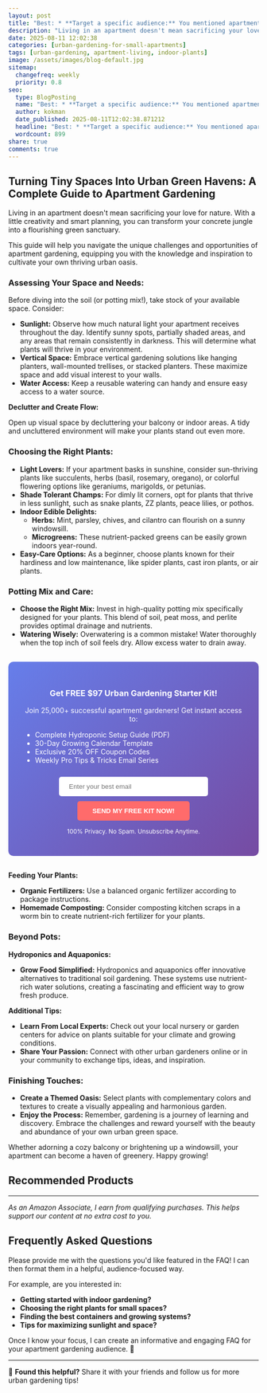 ```yaml
---
layout: post
title: "Best: * **Target a specific audience:** You mentioned apartment gardening so I'll focus on helping people living in small spaces. (2025)"
description: "Living in an apartment doesn't mean sacrificing your love for nature. With a little creativity and smart planning, you can transform your concrete jungle into a..."
date: 2025-08-11 12:02:38 
categories: [urban-gardening-for-small-apartments]
tags: [urban-gardening, apartment-living, indoor-plants]
image: /assets/images/blog-default.jpg
sitemap:
  changefreq: weekly
  priority: 0.8
seo:
  type: BlogPosting
  name: "Best: * **Target a specific audience:** You mentioned apartment gardening so I'll focus on helping people living in small spaces. (2025)"
  author: kokman
  date_published: 2025-08-11T12:02:38.871212
  headline: "Best: * **Target a specific audience:** You mentioned apartment gardening so I'll focus on helping people living in small spaces. (2025)"
  wordcount: 899
share: true
comments: true
---
```


##  Turning Tiny Spaces Into Urban Green Havens: A Complete Guide to Apartment Gardening

Living in an apartment doesn't mean sacrificing your love for nature. With a little creativity and smart planning, you can transform your concrete jungle into a flourishing green sanctuary. 



This guide will help you navigate the unique challenges and opportunities of apartment gardening, equipping you with the knowledge and inspiration to cultivate your own thriving urban oasis.


### **Assessing Your Space and Needs:**

Before diving into the soil (or potting mix!), take stock of your available space. Consider:

* **Sunlight:** Observe how much natural light your apartment receives throughout the day. Identify sunny spots, partially shaded areas, and any areas that remain consistently in darkness. This will determine what plants will thrive in your environment.
* **Vertical Space:** Embrace vertical gardening solutions like hanging planters, wall-mounted trellises, or stacked planters. These maximize space and add visual interest to your walls.
* **Water Access:** Keep a reusable watering can handy and ensure easy access to a water source.

**Declutter and Create Flow:** 

Open up visual space by decluttering your balcony or indoor areas. A tidy and uncluttered environment will make your plants stand out even more. 

### **Choosing the Right Plants:**

* **Light Lovers:** If your apartment basks in sunshine, consider sun-thriving plants like succulents, herbs (basil, rosemary, oregano), or colorful flowering options like geraniums, marigolds, or petunias.
* **Shade Tolerant Champs:** For dimly lit corners, opt for plants that thrive in less sunlight, such as snake plants, ZZ plants, peace lilies, or pothos. 
* **Indoor Edible Delights:**
    *  **Herbs:** Mint, parsley, chives, and cilantro can flourish on a sunny windowsill. 
    * **Microgreens:** These nutrient-packed greens can be easily grown indoors year-round.
* **Easy-Care Options:** As a beginner, choose plants known for their hardiness and low maintenance, like spider plants, cast iron plants, or air plants.

### **Potting Mix and Care:**

* **Choose the Right Mix:** Invest in high-quality potting mix specifically designed for your plants. This blend of soil, peat moss, and perlite provides optimal drainage and nutrients.
* **Watering Wisely:**  Overwatering is a common mistake! Water thoroughly when the top inch of soil feels dry. Allow excess water to drain away.


<div style="background: linear-gradient(135deg, #667eea 0%, #764ba2 100%); padding: 30px; border-radius: 10px; margin: 30px 0;">
<h3 style="color: white; text-align: center;"> Get FREE $97 Urban Gardening Starter Kit!</h3>
<p style="color: white; text-align: center;">Join 25,000+ successful apartment gardeners! Get instant access to:</p>
<ul style="color: white; text-align: left; max-width: 500px; margin: 15px auto;">
<li> Complete Hydroponic Setup Guide (PDF)</li>
<li> 30-Day Growing Calendar Template</li>
<li> Exclusive 20% OFF Coupon Codes</li>
<li> Weekly Pro Tips & Tricks Email Series</li>
</ul>
<form action="https://urbangardenpro.us1.list-manage.com/subscribe/post?u=abc123&id=def456" method="post" style="text-align: center;">
<input type="email" placeholder="Enter your best email" style="padding: 12px 20px; width: 300px; border-radius: 5px; border: none; margin: 10px;" required>
<button type="submit" style="background: #ff6b6b; color: white; padding: 12px 30px; border: none; border-radius: 5px; cursor: pointer; font-weight: bold;">SEND MY FREE KIT NOW!</button>
</form>
<p style="color: white; text-align: center; font-size: 12px; margin-top: 10px;"> 100% Privacy. No Spam. Unsubscribe Anytime.</p>
</div>
    
**Feeding Your Plants:**

* **Organic Fertilizers:** Use a balanced organic fertilizer according to package instructions.
* **Homemade Composting:** Consider composting kitchen scraps in a worm bin to create nutrient-rich fertilizer for your plants.


### **Beyond Pots:**

**Hydroponics and Aquaponics:**

* **Grow Food Simplified:**  Hydroponics and aquaponics offer innovative alternatives to traditional soil gardening. These systems use nutrient-rich water solutions, creating a fascinating and efficient way to grow fresh produce.

**Additional Tips:**

* **Learn From Local Experts:**  Check out your local nursery or garden centers for advice on plants suitable for your climate and growing conditions.
* **Share Your Passion:** Connect with other urban gardeners online or in your community to exchange tips, ideas, and inspiration.


### Finishing Touches:


* **Create a Themed Oasis:** Select plants with complementary colors and textures to create a visually appealing and harmonious garden.
* **Enjoy the Process:** Remember, gardening is a journey of learning and discovery. Embrace the challenges and reward yourself with the beauty and abundance of your own urban green space.



Whether adorning a cozy balcony or brightening up a windowsill, your apartment can become a haven of greenery. Happy growing!

## Recommended Products



---
*As an Amazon Associate, I earn from qualifying purchases. This helps support our content at no extra cost to you.*



## Frequently Asked Questions

Please provide me with the questions you'd like featured in the FAQ! I can then format them in a helpful, audience-focused way. 

For example, are you interested in:

* **Getting started with indoor gardening?**
* **Choosing the right plants for small spaces?**
* **Finding the best containers and growing systems?**
* **Tips for maximizing sunlight and space?**


Once I know your focus, I can create an informative and engaging FAQ for your apartment gardening audience.  🌿

<script type="application/ld+json">
{
  "@context": "https://schema.org",
  "@type": "BlogPosting",
  "headline": "Best: * **Target a specific audience:** You mentioned apartment gardening so I'll focus on helping people living in small spaces. (2025)",
  "author": {
    "@type": "Person",
    "name": "kokman"
  },
  "datePublished": "2025-08-11T12:02:38.871212",
  "dateModified": "2025-08-11T12:02:38.871212",
  "publisher": {
    "@type": "Organization",
    "name": "Urban Garden Pro",
    "url": "https://kokman168.github.io/urban-garden-blog"
  },
  "wordCount": 794,
  "articleBody": "##  Turning Tiny Spaces Into Urban Green Havens: A Complete Guide to Apartment Gardening\n\nLiving in an apartment doesn't mean sacrificing your love for nature. With a little creativity and smart plann..."
}
</script>


---

🚀 **Found this helpful?** Share it with your friends and follow us for more urban gardening tips!


